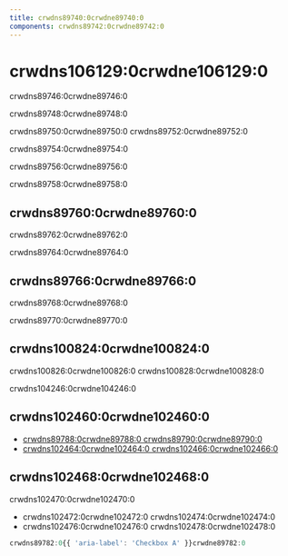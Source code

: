 ```yaml
---
title: crwdns89740:0crwdne89740:0
components: crwdns89742:0crwdne89742:0
---
```


# crwdns106129:0crwdne106129:0

<p class="description">crwdns89746:0crwdne89746:0</p>

crwdns89748:0crwdne89748:0

crwdns89750:0crwdne89750:0 crwdns89752:0crwdne89752:0

crwdns89754:0crwdne89754:0

crwdns89756:0crwdne89756:0

crwdns89758:0crwdne89758:0

## crwdns89760:0crwdne89760:0

crwdns89762:0crwdne89762:0

crwdns89764:0crwdne89764:0

## crwdns89766:0crwdne89766:0

crwdns89768:0crwdne89768:0

crwdns89770:0crwdne89770:0

## crwdns100824:0crwdne100824:0

crwdns100826:0crwdne100826:0 crwdns100828:0crwdne100828:0

crwdns104246:0crwdne104246:0

## crwdns102460:0crwdne102460:0

- [crwdns89788:0crwdne89788:0 crwdns89790:0crwdne89790:0](crwdns89786:0crwdne89786:0)
- [crwdns102464:0crwdne102464:0 crwdns102466:0crwdne102466:0](crwdns102462:0crwdne102462:0)

## crwdns102468:0crwdne102468:0

crwdns102470:0crwdne102470:0

- crwdns102472:0crwdne102472:0 crwdns102474:0crwdne102474:0
- crwdns102476:0crwdne102476:0 crwdns102478:0crwdne102478:0

```jsx
crwdns89782:0{{ 'aria-label': 'Checkbox A' }}crwdne89782:0
```